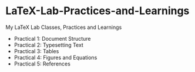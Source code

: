 # LaTeX-Lab-Practices-and-Learnings
My LaTeX Lab Classes, Practices and Learnings

- Practical 1: Document Structure
- Practical 2: Typesetting Text
- Practical 3: Tables
- Practical 4: Figures and Equations
- Practical 5: References
